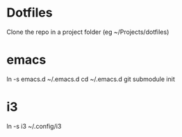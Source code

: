 # Dotfiles

Clone the repo in a project folder (eg ~/Projects/dotfiles)

# emacs

ln -s emacs.d ~/.emacs.d
cd ~/.emacs.d
git submodule init

# i3

ln -s i3 ~/.config/i3
